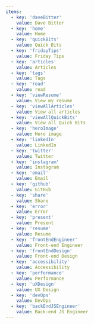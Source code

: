 ```yaml
---
items:
  - key: 'daveBitter'
    value: Dave Bitter
  - key: 'home'
    value: Home
  - key: 'quickBits'
    value: Quick Bits
  - key: 'fridayTips'
    value: Friday Tips
  - key: 'articles'
    value: Articles
  - key: 'tags'
    value: Tags
  - key: 'read'
    value: read
  - key: 'viewResume'
    value: View my resume
  - key: 'viewAllArticles'
    value: View all articles
  - key: 'viewAllQuickBits'
    value: View all Quick Bits
  - key: 'heroImage'
    value: Hero image
  - key: 'linkedIn'
    value: LinkedIn
  - key: 'twitter'
    value: Twitter
  - key: 'instagram'
    value: Instagram
  - key: 'email'
    value: Email
  - key: 'github'
    value: GitHub
  - key: 'share'
    value: Share
  - key: 'error'
    value: Error
  - key: 'present'
    value: Present
  - key: 'resume'
    value: Resume
  - key: 'frontEndEngineer'
    value: Front-end Engineer
  - key: 'frontEndDesign'
    value: Front-end Design
  - key: 'accessibility'
    value: Accessibility
  - key: 'performance'
    value: Performance
  - key: 'uXDesign'
    value: UX Design
  - key: 'devOps'
    value: DevOps
  - key: 'backEndJSEngineer'
    value: Back-end JS Engineer
---
```

